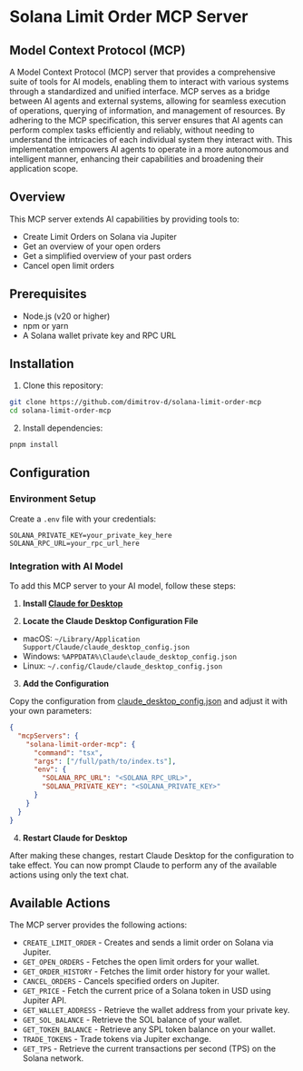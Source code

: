 # Solana Limit Order MCP Server

## Model Context Protocol (MCP)

A Model Context Protocol (MCP) server that provides a comprehensive suite of tools for AI models, enabling them to interact with various systems through a standardized and unified interface. MCP serves as a bridge between AI agents and external systems, allowing for seamless execution of operations, querying of information, and management of resources. By adhering to the MCP specification, this server ensures that AI agents can perform complex tasks efficiently and reliably, without needing to understand the intricacies of each individual system they interact with. This implementation empowers AI agents to operate in a more autonomous and intelligent manner, enhancing their capabilities and broadening their application scope.

## Overview

This MCP server extends AI capabilities by providing tools to:

* Create Limit Orders on Solana via Jupiter
* Get an overview of your open orders
* Get a simplified overview of your past orders
* Cancel open limit orders

## Prerequisites

* Node.js (v20 or higher)
* npm or yarn
* A Solana wallet private key and RPC URL

## Installation

1. Clone this repository:
```bash
git clone https://github.com/dimitrov-d/solana-limit-order-mcp
cd solana-limit-order-mcp
```

2. Install dependencies:
```bash
pnpm install
```

## Configuration

### Environment Setup

Create a `.env` file with your credentials:

```env
SOLANA_PRIVATE_KEY=your_private_key_here
SOLANA_RPC_URL=your_rpc_url_here
```

### Integration with AI Model

To add this MCP server to your AI model, follow these steps:

1. **Install [Claude for Desktop](https://claude.ai/download)**

2. **Locate the Claude Desktop Configuration File**
  - macOS: `~/Library/Application Support/Claude/claude_desktop_config.json`
  - Windows: `%APPDATA%\Claude\claude_desktop_config.json`
  - Linux: `~/.config/Claude/claude_desktop_config.json`

3. **Add the Configuration**

Copy the configuration from [claude_desktop_config.json](./claude_desktop_config.json) and adjust it with your own parameters:

```json
{
  "mcpServers": {
    "solana-limit-order-mcp": {
      "command": "tsx",
      "args": ["/full/path/to/index.ts"],
      "env": {
        "SOLANA_RPC_URL": "<SOLANA_RPC_URL>",
        "SOLANA_PRIVATE_KEY": "<SOLANA_PRIVATE_KEY>"
      }
    }
  }
}
```

4. **Restart Claude for Desktop**

After making these changes, restart Claude Desktop for the configuration to take effect.
You can now prompt Claude to perform any of the available actions using only the text chat.

## Available Actions

The MCP server provides the following actions:

* `CREATE_LIMIT_ORDER` - Creates and sends a limit order on Solana via Jupiter.
* `GET_OPEN_ORDERS` - Fetches the open limit orders for your wallet.
* `GET_ORDER_HISTORY` - Fetches the limit order history for your wallet.
* `CANCEL_ORDERS` - Cancels specified orders on Jupiter.
* `GET_PRICE` - Fetch the current price of a Solana token in USD using Jupiter API.
* `GET_WALLET_ADDRESS` - Retrieve the wallet address from your private key.
* `GET_SOL_BALANCE` - Retrieve the SOL balance of your wallet.
* `GET_TOKEN_BALANCE` - Retrieve any SPL token balance on your wallet.
* `TRADE_TOKENS` - Trade tokens via Jupiter exchange.
* `GET_TPS` - Retrieve the current transactions per second (TPS) on the Solana network.
